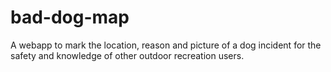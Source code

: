 # bad-dog-map
A webapp to mark the location, reason and picture of a dog incident for the safety and knowledge of other outdoor recreation users. 
